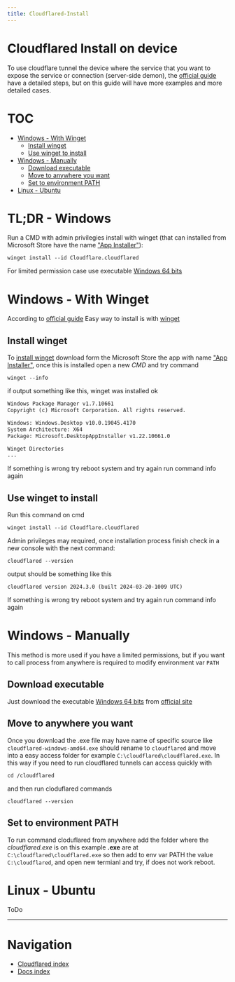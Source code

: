 ```yaml
---
title: Cloudflared-Install
---
```

<!-- omit from toc -->
# Cloudflared Install on device
To use cloudflare tunnel the device where the service that you want to expose the service or connection (server-side demon), the [official guide](https://developers.cloudflare.com/cloudflare-one/connections/connect-networks/get-started/create-local-tunnel/#1-download-and-install-cloudflared) have a detailed steps, but on this guide will have more examples and more detailed cases.

<!-- omit from toc -->
# TOC
- [Windows - With Winget](#windows---with-winget)
  - [Install winget](#install-winget)
  - [Use winget to install](#use-winget-to-install)
- [Windows - Manually](#windows---manually)
  - [Download executable](#download-executable)
  - [Move to anywhere you want](#move-to-anywhere-you-want)
  - [Set to environment PATH](#set-to-environment-path)
- [Linux - Ubuntu](#linux---ubuntu)


<!-- omit from toc -->
# TL;DR - Windows
Run a CMD with admin privilegies install with winget (that can installed from Microsoft Store have the name ["App Installer"](https://www.microsoft.com/store/productId/9NBLGGH4NNS1?ocid=pdpshare)):
```shell
winget install --id Cloudflare.cloudflared
```

For limited permission case use executable [Windows 64 bits](https://github.com/cloudflare/cloudflared/releases/latest/download/cloudflared-windows-amd64.exe)


# Windows - With Winget
According to [official guide](https://developers.cloudflare.com/cloudflare-one/connections/connect-networks/downloads/#windows) Easy way to install is with [winget](https://learn.microsoft.com/en-us/windows/package-manager/winget/) 

## Install winget
To [install winget](https://learn.microsoft.com/en-us/windows/package-manager/winget/#install-winget) download form the Microsoft Store the app with name ["App Installer"](https://www.microsoft.com/store/productId/9NBLGGH4NNS1?ocid=pdpshare), once this is installed open a new *CMD* and try command 

```shell
winget --info
```

if output something like this, winget was installed ok

```txt
Windows Package Manager v1.7.10661
Copyright (c) Microsoft Corporation. All rights reserved.

Windows: Windows.Desktop v10.0.19045.4170
System Architecture: X64
Package: Microsoft.DesktopAppInstaller v1.22.10661.0

Winget Directories
...
```

If something is wrong try reboot system and try again run command info again

## Use winget to install
Run this command on cmd
```shell
winget install --id Cloudflare.cloudflared
```

Admin privileges may required, once installation process finish check in a new console with the next command:

```shell
cloudflared --version
```

output should be something like this
```
cloudflared version 2024.3.0 (built 2024-03-20-1009 UTC)
```

If something is wrong try reboot system and try again run command info again

# Windows - Manually
This method is more used if you have a limited permissions, but if you want to call process from anywhere is required to modify environment var `PATH`
## Download executable
Just download the executable [Windows 64 bits](https://github.com/cloudflare/cloudflared/releases/latest/download/cloudflared-windows-amd64.exe) from [official site](https://developers.cloudflare.com/cloudflare-one/connections/connect-networks/downloads/#windows)

## Move to anywhere you want
Once you download the .exe file may have name of specific source like `cloudflared-windows-amd64.exe` should rename to `cloudflared` and move into a easy access folder for example `C:\cloudflared\cloudflared.exe`. In this way if you need to run cloudflared tunnels can access quickly with

```shell
cd /cloudflared
```

and then run cloduflared commands
```shell
cloudflared --version
```

## Set to environment PATH

To run command cloduflared from anywhere add the folder where the *cloudflared.exe* is on this example **.exe** are at `C:\cloudflared\cloudflared.exe` so then add to env var PATH the value `C:\cloudflared`, and open new termianl and try, if does not work reboot.


# Linux - Ubuntu
ToDo

---

<!-- omit from toc -->
# Navigation
* [Cloudflared index](/docs/cloudflared)
* [Docs index](/docs)

